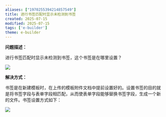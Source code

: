 ```yaml
---
aliases: ["1970255394214857549"]
title: 进行书签匹配时显示未检测到书签
created: 2025-07-15
modified: 2025-07-15
tags: ['e-builder']
theme: e-builder
---
```


**问题描述：**

进行书签匹配时显示未检测到书签，这个书签是在哪里设置？

![](6b915c32a8ed9b2e528cf61c1192c605.jpg)

**解决方式：**

书签是在新建模板时，在上传的模板附件文档中提前设置好的。设置书签的目的就是将书签字段与表单字段相匹配，从而使表单字段能够替换书签字段，生成一个新的文件。书签设置方式如下：

![](911f97a4390d074ba822154d3c883e93.jpg)